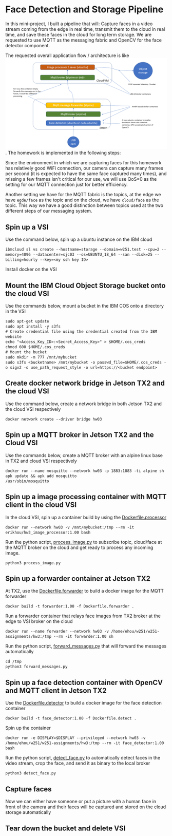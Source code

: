 # Face Detection and Storage Pipeline

In this mini-project, I built a pipeline that will:
Capture faces in a video stream coming from the edge in real time, transmit them to the cloud in real time, and save these faces in the cloud for long term storage. We are requested to use MQTT as the messaging fabric and OpenCV for the face detector component.

The requested overall application flow / architecture is like ![this](hw03.png). The homework is implemented in the following steps:

Since the environment in which we are capturing faces for this homework has relatively good WiFi connection, our camera can capture many frames per second (it is expected to have the same face captured many times), and missing a few frames isn't critical for our use, we will use QoS=0 as the setting for our MQTT connection just for better efficiency.

Another setting we have for the MQTT fabric is the topics, at the edge we have `egde/face` as the topic and on the cloud, we have `cloud/face` as the topic. This way we have a good distinction between topics used at the two different steps of our messaging system.

## Spin up a VSI
Use the command below, spin up a ubuntu instance on the IBM cloud
```
ibmcloud sl vs create --hostname=storage --domain=w251.test --cpu=2 --memory=4096 --datacenter=sjc03 --os=UBUNTU_18_64 --san --disk=25 --billing=hourly --key=<my ssh key ID>
```
Install docker on the VSI

## Mount the IBM Cloud Object Storage bucket onto the cloud VSI
Use the commands below, mount a bucket in the IBM COS onto a directory in the VSI
```
sudo apt-get update
sudo apt install -y s3fs
# Create credential file using the credential created from the IBM website
echo "<Access_Key_ID>:<Secret_Access_Key>" > $HOME/.cos_creds
chmod 600 $HOME/.cos_creds
# Mount the bucket
sudo mkdir -m 777 /mnt/mybucket
sudo s3fs <bucketname> /mnt/mybucket -o passwd_file=$HOME/.cos_creds -o sigv2 -o use_path_request_style -o url=https://<bucket endpoint>
``` 
## Create docker network bridge in Jetson TX2 and the cloud VSI
Use the command below, create a network bridge in both Jetson TX2 and the cloud VSI respectively
```
docker network create --driver bridge hw03
```
## Spin up a MQTT broker in  Jetson TX2 and the Cloud VSI
Use the commands below, create a MQTT broker with an alpine linux base in TX2 and cloud VSI respectively
```
docker run --name mosquitto --network hw03 -p 1883:1883 -ti alpine sh
apk update && apk add mosquitto
/usr/sbin/mosquitto
```

## Spin up a image processing container with MQTT client in the cloud VSI
In the cloud VSI, spin up a container build by using the [Dockerfile.processor](https://github.com/erikhou45/w251-assignments/blob/master/hw3/Dockerfile.processor)
```
docker run --network hw03 -v /mnt/mybucket:/tmp --rm -it erikhou/hw3_image_processor:1.00 bash
```
Run the python script, [process_image.py](https://github.com/erikhou45/w251-assignments/blob/master/hw3/process_image.py) to subscribe topic, cloud/face at the MQTT broker on the cloud and get ready to process any incoming image.
```
python3 process_image.py
```

## Spin up a forwarder container at Jetson TX2
At TX2, use the [Dockerfile.forwarder](https://github.com/erikhou45/w251-assignments/blob/master/hw3/Dockerfile.forwarder) to build a docker image for the MQTT forwarder
```
docker build -t forwarder:1.00 -f Dockerfile.forwarder .
```
Run a forwarder container that relays face images from TX2 broker at the edge to VSI broker on the cloud
```
docker run --name forwarder --network hw03 -v /home/ehou/w251/w251-assignments/hw3:/tmp --rm -it forwarder:1.00 sh
```
Run the python script, [forward_messages.py](https://github.com/erikhou45/w251-assignments/blob/master/hw3/forward_messages.py) that will forward the messages automatically
```
cd /tmp
python3 forward_messages.py
```

## Spin up a face detection container with OpenCV and MQTT client in Jetson TX2

Use the [Dockerfile.detector](https://github.com/erikhou45/w251-assignments/blob/master/hw3/Dockerfile.detector) to build a docker image for the face detection container
```
docker build -t face_detector:1.00 -f Dockerfile.detect .
```
Spin up the container
```
docker run -e DISPLAY=$DISPLAY --privileged --network hw03 -v /home/ehou/w251/w251-assignments/hw3:/tmp --rm -it face_detector:1.00 bash
```
Run the python script, [detect_face.py](https://github.com/erikhou45/w251-assignments/blob/master/hw3/detect_face.py) to automatically detect faces in the video stream, crop the face, and send it as binary to the local broker
```
python3 detect_face.py
```

## Capture faces
Now we can either have someone or put a picture with a human face in front of the camera and their faces will be captured and stored on the cloud storage automatically

## Tear down the bucket and delete VSI 
